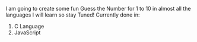 I am going to create some fun Guess the Number for 1 to 10 in almost all the languages I will learn so stay Tuned!
Currently done in:
1. C Language
2. JavaScript